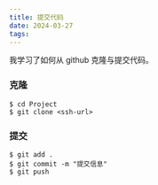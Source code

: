 ```yaml
---
title: 提交代码
date: 2024-03-27
tags: 
---
```


我学习了如何从 github 克隆与提交代码。

### 克隆

```shell
$ cd Project
$ git clone <ssh-url>
```

### 提交

```shell
$ git add .
$ git commit -m "提交信息"
$ git push
```
